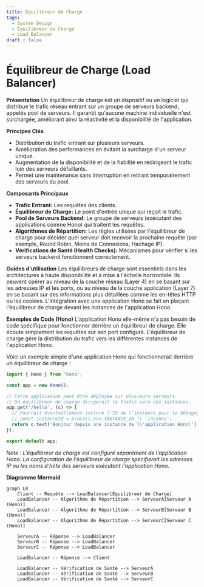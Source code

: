 ```yaml
---
title: Équilibreur de Charge
tags:
  - System Design
  - Équilibreur de Charge
  - Load Balancer
draft : false
---
```


# Équilibreur de Charge (Load Balancer)

**Présentation**
Un équilibreur de charge est un dispositif ou un logiciel qui distribue le trafic réseau entrant sur un groupe de serveurs backend, appelés pool de serveurs. Il garantit qu'aucune machine individuelle n'est surchargée, améliorant ainsi la réactivité et la disponibilité de l'application.

**Principes Clés**
- Distribution du trafic entrant sur plusieurs serveurs.
- Amélioration des performances en évitant la surcharge d'un serveur unique.
- Augmentation de la disponibilité et de la fiabilité en redirigeant le trafic loin des serveurs défaillants.
- Permet une maintenance sans interruption en retirant temporairement des serveurs du pool.

**Composants Principaux**
- **Trafic Entrant:** Les requêtes des clients.
- **Équilibreur de Charge:** Le point d'entrée unique qui reçoit le trafic.
- **Pool de Serveurs Backend:** Le groupe de serveurs (exécutant des applications comme Hono) qui traitent les requêtes.
- **Algorithmes de Répartition:** Les règles utilisées par l'équilibreur de charge pour décider quel serveur doit recevoir la prochaine requête (par exemple, Round Robin, Moins de Connexions, Hachage IP).
- **Vérifications de Santé (Health Checks):** Mécanismes pour vérifier si les serveurs backend fonctionnent correctement.

**Guides d'utilisation**
Les équilibreurs de charge sont essentiels dans les architectures à haute disponibilité et à mise à l'échelle horizontale. Ils peuvent opérer au niveau de la couche réseau (Layer 4) en se basant sur les adresses IP et les ports, ou au niveau de la couche application (Layer 7) en se basant sur des informations plus détaillées comme les en-têtes HTTP ou les cookies. L'intégration avec une application Hono se fait en plaçant l'équilibreur de charge devant les instances de l'application Hono.

**Exemples de Code (Hono)**
L'application Hono elle-même n'a pas besoin de code spécifique pour fonctionner derrière un équilibreur de charge. Elle écoute simplement les requêtes sur son port configuré. L'équilibreur de charge gère la distribution du trafic vers les différentes instances de l'application Hono.

Voici un exemple simple d'une application Hono qui fonctionnerait derrière un équilibreur de charge :

```typescript
import { Hono } from 'hono';

const app = new Hono();

// Cette application peut être déployée sur plusieurs serveurs.
// Un équilibreur de charge dirigerait le trafic vers ces instances.
app.get('/hello', (c) => {
  // Pourrait éventuellement inclure l'ID de l'instance pour le débogage
  // const instanceId = process.env.INSTANCE_ID || 'inconnu';
  return c.text('Bonjour depuis une instance de l\'application Hono!');
});

export default app;
```
*Note : L'équilibreur de charge est configuré séparément de l'application Hono. La configuration de l'équilibreur de charge spécifierait les adresses IP ou les noms d'hôte des serveurs exécutant l'application Hono.*

**Diagramme Mermaid**
```mermaid
graph LR
    Client -- Requête --> LoadBalancer[Équilibreur de Charge]
    LoadBalancer -- Algorithme de Répartition --> ServeurA[Serveur A (Hono)]
    LoadBalancer -- Algorithme de Répartition --> ServeurB[Serveur B (Hono)]
    LoadBalancer -- Algorithme de Répartition --> ServeurC[Serveur C (Hono)]

    ServeurA -- Réponse --> LoadBalancer
    ServeurB -- Réponse --> LoadBalancer
    ServeurC -- Réponse --> LoadBalancer

    LoadBalancer -- Réponse --> Client

    LoadBalancer -- Vérification de Santé --> ServeurA
    LoadBalancer -- Vérification de Santé --> ServeurB
    LoadBalancer -- Vérification de Santé --> ServeurC